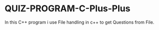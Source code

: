# QUIZ-PROGRAM-C-Plus-Plus
In this C++ program i use File handling in c++ to get Questions from File.
